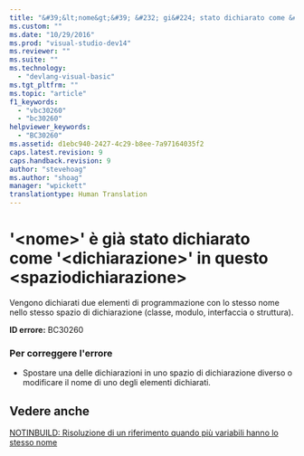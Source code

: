 ```yaml
---
title: "&#39;&lt;nome&gt;&#39; &#232; gi&#224; stato dichiarato come &#39;&lt;dichiarazione&gt;&#39; in questo &lt;spaziodichiarazione&gt; | Microsoft Docs"
ms.custom: ""
ms.date: "10/29/2016"
ms.prod: "visual-studio-dev14"
ms.reviewer: ""
ms.suite: ""
ms.technology: 
  - "devlang-visual-basic"
ms.tgt_pltfrm: ""
ms.topic: "article"
f1_keywords: 
  - "vbc30260"
  - "bc30260"
helpviewer_keywords: 
  - "BC30260"
ms.assetid: d1ebc940-2427-4c29-b8ee-7a97164035f2
caps.latest.revision: 9
caps.handback.revision: 9
author: "stevehoag"
ms.author: "shoag"
manager: "wpickett"
translationtype: Human Translation
---
```

# &#39;&lt;nome&gt;&#39; &#232; gi&#224; stato dichiarato come &#39;&lt;dichiarazione&gt;&#39; in questo &lt;spaziodichiarazione&gt;
Vengono dichiarati due elementi di programmazione con lo stesso nome nello stesso spazio di dichiarazione \(classe, modulo, interfaccia o struttura\).  
  
 **ID errore:** BC30260  
  
### Per correggere l'errore  
  
-   Spostare una delle dichiarazioni in uno spazio di dichiarazione diverso o modificare il nome di uno degli elementi dichiarati.  
  
## Vedere anche  
 [NOTINBUILD: Risoluzione di un riferimento quando più variabili hanno lo stesso nome](http://msdn.microsoft.com/it-it/9601e39f-1911-44e1-ace5-3f6e090408b9)